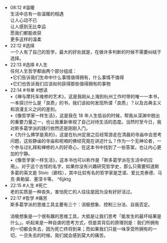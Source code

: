 
- 08:12 #温暖<br>生活中总有一些温暖的相遇<br>让人心动不已<br>让人感到无比幸运<br>愿我们都能收获<br>更多这样的温柔
- 22:12 #选择<br>一个人有了自己的哲学，最大的好处就是，在做许多判断的时候不需要纠结于选择。 
- 22:13 #选择 #人生<br>任何人生哲学都由两个部分组成：<br>•它们告诉我们生命中什么事情值得拥有，什么事情不值得<br>•它们也告诉我们应该如何获得那些值得拥有的事物
- 22:14 #书单 #想读<br>•《禅与摩托车维修的艺术》，这是我刚从上海到杭州工作时带的唯一一本书，一本探讨什么是「良质」的书，我们该如何发现所谓「良质」？以及古典主义和浪漫主义之间的差别。<br>•《像哲学家一样生活》，这是我在 18 年人生低谷的时候，帮我从深渊中脱出的重要力量之一，也让我重新审视了自己对待生活的态度。当然时至今日，我对斯多葛学派的践行依然还是刚刚入门。<br>•《为什么佛学是真的》，这是在杭州定居之后经常游走在清晨的寺庙中会思考问题，这些静谧的寺庙和呢喃的佛经究竟在讲述什么？作为一个无神论者，一个参与过礼拜和禅修的人的好奇心，在这本书中找到了一些答案，也让内心更加的宁静。<br>•《像哲学家一样生活》，这本书也可以称作是「斯多葛学派在生活中的应用」。对于这个古怪的名字，如果你没有兴趣研究哲学史，那么只需要知道斯多葛的英文是 Stoic（廊柱），其中比较有名的哲学家是芝诺、爱比克泰德、马克·奥勒留、塞涅卡等。 ^6jjktg
- 22:15 #人生 #死亡<br>老的实质是一种丧失，害怕死亡的人往往是因为没有好好活过。
- 22:17 #哲学 #痛苦<br>斯多葛学派的思维工具主要有三个：消极想象、控制三分法、自我否定。<br><br>消极想象是一个很有趣的思维工具，大抵是让我们思考「能发生的最坏结果是什么」。听起来是一种自虐的思考方式，但是其背后的原理则是：我们所拥有的一切都会失去，因为死亡终将到来；而如果我们只是一味享受所拥有的一切，一旦失去的时候，我们就会感到莫大的痛苦。 